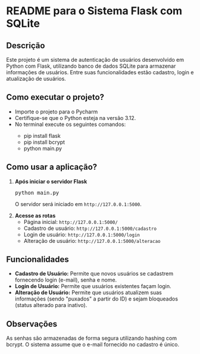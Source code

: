<h1>README para o Sistema Flask com SQLite</h1>

<h2>Descrição</h2>
<p>Este projeto é um sistema de autenticação de usuários desenvolvido em Python com Flask, utilizando banco de dados SQLite para armazenar informações de usuários. 
Entre suas funcionalidades estão cadastro, login e atualização de usuários.</p>

<h2>Como executar o projeto?</h2>
<ul>
    <li>Importe o projeto para o Pycharm</li>
    <li>Certifique-se que o Python esteja na versão 3.12.</li>
    <li>No terminal execute os seguintes comandos:</li>
    <ul>
      <li>pip install flask</li>
      <li>pip install bcrypt</li>
      <li>python main.py</li>
    </ul>
</ul>

<h2>Como usar a aplicação?</h2>

<ol>
    <li><strong>Após iniciar o servidor Flask</strong>
        <pre>python main.py</pre>
        <p>O servidor será iniciado em <code>http://127.0.0.1:5000</code>.</p>
    </li>
    <li><strong>Acesse as rotas</strong>
        <ul>
            <li>Página inicial: <code>http://127.0.0.1:5000/</code></li>
            <li>Cadastro de usuário: <code>http://127.0.0.1:5000/cadastro</code></li>
            <li>Login de usuário: <code>http://127.0.0.1:5000/login</code></li>
            <li>Alteração de usuário: <code>http://127.0.0.1:5000/alteracao</code></li>
        </ul>
    </li>
</ol>

<h2>Funcionalidades</h2>
<ul>
    <li><strong>Cadastro de Usuário:</strong> Permite que novos usuários se cadastrem fornecendo login (e-mail), senha e nome.</li>
    <li><strong>Login de Usuário:</strong> Permite que usuários existentes façam login.</li>
    <li><strong>Alteração de Usuário:</strong> Permite que usuários atualizem suas informações (sendo "puxados" a partir do ID) e sejam bloqueados (status alterado para inativo).</li>
</ul>

<h2>Observações</h2>
<p>As senhas são armazenadas de forma segura utilizando hashing com bcrypt. O sistema assume que o e-mail fornecido no cadastro é único.</p>
